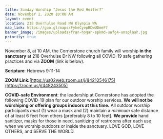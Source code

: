 ```yaml
---
title: Sunday Worship "Jesus the Red Heifer?"
date: November 1, 2020 10:00 AM
layout: event
location: 218 Overhulse Road NW Olympia WA
map_link: https://goo.gl/maps/FykeCyepBDwUDmeF7
banner_image: /images/uploads/fran-hogan-spkmd-uafg4-unsplash.jpg
priority: true
---
```

November 8, at 10 AM, the Cornerstone church family will worship **in the sanctuary** at 218 Overhulse Dr NW following all COVID-19 safe gathering practices and via **ZOOM** (link is below).

**Scripture**: Hebrews 9:11-14

**ZOOM Link:**[https://us02web.zoom.us/j/84210546175](https://zoom.us/j/448243505)

**COVID-safe Environment**: the leadership at Cornerstone has adopted the following COVID-19 plan for our outdoor worship services. **We will not be worshiping or offering groups indoors at this time.** All outdoor worship participants *must* (1) wear a mask and (2) maintain a *minimum* safe distance of at least 6 feet from others \[preferably 8 to 10 feet]. **We provide** hand sanitizer, masks for those in need, sanitizing of restrooms after each use when we worship outdoors or inside the sanctuary.     LOVE GOD, LOVE OTHERS, and SERVE THE WORLD.